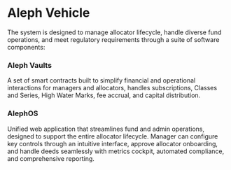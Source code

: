 # Aleph Vehicle

The system is designed to manage allocator lifecycle, handle diverse fund operations, and meet regulatory requirements through a suite of software components:&#x20;

### **Aleph Vaults**

A set of smart contracts built to simplify financial and operational interactions for managers and allocators, handles subscriptions, Classes and Series, High Water Marks, fee accrual, and capital distribution.

### AlephOS

Unified web application that streamlines fund and admin operations, designed to support the entire allocator lifecycle. Manager can configure key controls through an intuitive interface, approve allocator onboarding, and handle deeds seamlessly with metrics cockpit, automated compliance, and comprehensive reporting.





